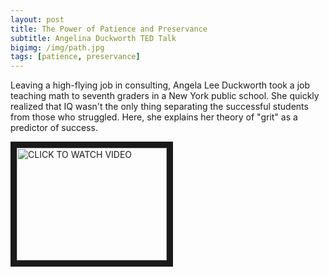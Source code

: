 ```yaml
---
layout: post
title: The Power of Patience and Preservance
subtitle: Angelina Duckworth TED Talk
bigimg: /img/path.jpg
tags: [patience, preservance]
---
```


Leaving a high-flying job in consulting, Angela Lee Duckworth took a job teaching math to seventh graders in a New York public school. 
She quickly realized that IQ wasn't the only thing separating the successful students from those who struggled. Here, she explains her 
theory of "grit" as a predictor of success.


<a href="http://www.youtube.com/watch?feature=player_embedded&v=H14bBuluwB8
" target="_blank"><img src="http://img.youtube.com/vi/H14bBuluwB8/0.jpg" 
alt="CLICK TO WATCH VIDEO" width="240" height="180" border="10" /></a>
